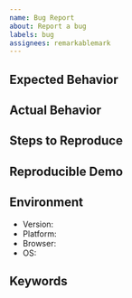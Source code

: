 ```yaml
---
name: Bug Report
about: Report a bug
labels: bug
assignees: remarkablemark
---
```


## Expected Behavior

<!-- What should happen. -->

## Actual Behavior

<!-- What happens instead. -->

## Steps to Reproduce

<!-- Describe a sequence of steps that anybody can repeat to see the issue. -->

## Reproducible Demo

<!--
Creating a bug demo will help speed up the process of resolving the issue:

* JSFiddle: https://jsfiddle.net/remarkablemark/04nob1y7/
* Replit: https://replit.com/@remarkablemark/style-to-js
-->

## Environment

- Version:
- Platform:
- Browser:
- OS:

## Keywords

<!-- Include keywords that might help others with the same problem find this issue. -->
